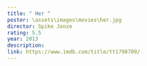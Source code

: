 ```yaml
---
title: " Her "
poster: \assets\images\movies\her.jpg
director: Spike Jonze
rating: 5.5
year: 2013
description:
link: https://www.imdb.com/title/tt1798709/
---
```

